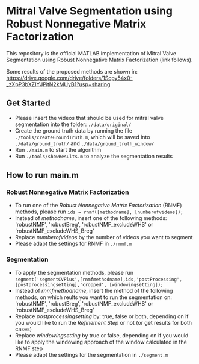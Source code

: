 
# Mitral Valve Segmentation using Robust Nonnegative Matrix Factorization
This repository is the official MATLAB implementation of Mitral Valve Segmentation using Robust Nonnegative Matrix Factorization (link follows).

Some results of the proposed methods are shown in: https://drive.google.com/drive/folders/1Scpy54x0-_zXpP3bXZIYJPitN2kMUyB1?usp=sharing

## Get Started
- Please insert the videos that should be used for mitral valve segmentation into the folder:
`./data/original/`
- Create the ground truth data by running the file `./tools/createGroundTruth.m`, which will be saved into `./data/ground_truth/` and `./data/ground_truth_window/` 
- Run `./main.m` to start the algorithm
- Run `./tools/showResults.m` to analyze the segmentation results

## How to run main.m
### Robust Nonnegative Matrix Factorization
- To run one of the *Robust Nonnegative Matrix Factorization* (RNMF) methods, please run
`ids = rnmf([methodname], [numberofvideos]);`
- Instead of *methodname*, insert one of the following methods:
'robustNMF', 'robustBreg', 'robustNMF_excludeWHS' or 'robustNMF_excludeWHS_Breg'
- Replace *numberofvideos* by the number of videos you want to segment
- Please adapt the settings for RNMF in `./rnmf.m`

### Segmentation
- To apply the segmentation methods, please run
`segment('segmentCVPlus',[rnmfmethodname],ids,'postProcessing',[postprocessingsetting],'cropped', [windowingsetting]);`
- Instead of *rnmfmethodname*, insert the method of the following methods, on which reults you want to run the segmentation on:
'robustNMF', 'robustBreg', 'robustNMF_excludeWHS' or 'robustNMF_excludeWHS_Breg'
- Replace *postprocessingsetting*  by: true, false or both, depending on if you would like to run the *Refinement Step* or not (or get results for both cases)
- Replace *windowingsetting* by true or false, depending on if you would like to apply the windowing approach of the window calculated in the RNMF step
- Please adapt the settings for the segmentation in `./segment.m`
